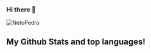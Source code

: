 ### Hi there 👋


<p align="left"> <img src="https://komarev.com/ghpvc/?username=NetoPedro" alt="NetoPedro" /> </p>

## My Github Stats and top languages!
